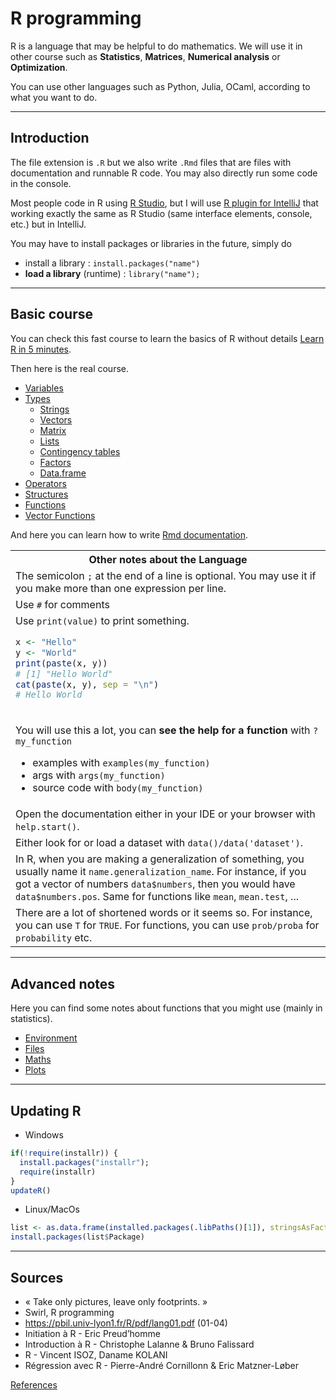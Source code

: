 # R programming

R is a language that may be helpful to do mathematics. We will use it in other course such as **Statistics**, **Matrices**,  **Numerical analysis** or **Optimization**.

You can use other languages such as Python, Julia, OCaml, according to what you want to do.

<hr class="sl">

## Introduction

The file extension is `.R` but we also write `.Rmd` files that are files with documentation and runnable R code. You may also directly run some code in the console.

Most people code in R using [R Studio](https://www.rstudio.com/), but I will use [R plugin for IntelliJ](https://plugins.jetbrains.com/plugin/6632-r-language-for-intellij) that working exactly the same as R Studio (same interface elements, console, etc.) but in IntelliJ.

You may have to install packages or libraries in the future, simply do

* install a library : `install.packages("name")`
* **load a library** (runtime) : `library("name");`

<hr class="sr">

## Basic course

You can check this fast course to learn the basics of R without details [Learn R in 5 minutes](5min.md).

Then here is the real course.

* [Variables](syntax/variables.md)
* [Types](syntax/types.md)
  * [Strings](syntax/types/strings.md)
  * [Vectors](syntax/types/vectors.md)
  * [Matrix](syntax/types/matrix.md)
  * [Lists](syntax/types/lists.md)
  * [Contingency tables](syntax/types/table.md)
  * [Factors](syntax/types/factors.md)
  * [Data.frame](syntax/types/data-frame.md)
* [Operators](syntax/operators.md)
* [Structures](syntax/structures.md)
* [Functions](syntax/functions.md)
* [Vector Functions](syntax/types/vectors-fun.md)

And here you can learn how to write [Rmd documentation](rmd.md).

<table class="table border-dark table-bordered table-striped">
<tr><th class="text-center">Other notes about the Language</th></tr>
<tr><td>
The semicolon <code>;</code> at the end of a line is optional. You may use it if you make more than one expression per line.
</td></tr>
<tr><td> 
Use <code>#</code> for comments
</td></tr>
<tr><td> 
Use <code>print(value)</code> to print something.

```r
x <- "Hello"
y <- "World"
print(paste(x, y))
# [1] "Hello World"
cat(paste(x, y), sep = "\n")
# Hello World
```
</td></tr>
<tr><td>

You will use this a lot, you can **see the help for a function** with `?my_function`
* examples with `examples(my_function)`
* args with `args(my_function)`
* source code with `body(my_function)`
</td></tr>
<tr><td>
Open the documentation either in your IDE or your browser with <code>help.start()</code>.
</td></tr>
<tr><td>
Either look for or load a dataset with <code>data()/data('dataset')</code>.
</td></tr>
<tr><td>
In R, when you are making a generalization of something, you usually name it <code>name.generalization_name</code>. For instance, if you got a vector of numbers <code>data$numbers</code>, then you would have <code>data$numbers.pos</code>. Same for functions like <code>mean</code>, <code>mean.test</code>,
...
</td></tr>
<tr><td>
There are a lot of shortened words or it seems so. For instance, you can use <code>T</code> for <code>TRUE</code>. For functions, you can use <code>prob/proba</code> for <code>probability</code> etc.
</td></tr>
</table>

<hr class="sl">

## Advanced notes

Here you can find some notes about functions that you might use (mainly in statistics).

* [Environment](utils/environment.md)
* [Files](utils/files.md)
* [Maths](utils/math.md)
* [Plots](utils/plot.md)

<hr class="sr">

## Updating R

* Windows

```r
if(!require(installr)) {
  install.packages("installr"); 
  require(installr)
}
updateR()
```

* Linux/MacOs

```r
list <- as.data.frame(installed.packages(.libPaths()[1]), stringsAsFactors = F)
install.packages(list$Package)
```

<hr class="sl">

## Sources

* « Take only pictures, leave only footprints. »
* Swirl, R programming
* <https://pbil.univ-lyon1.fr/R/pdf/lang01.pdf> (01-04)
* Initiation à R - Eric Preud’homme
* Introduction à R - Christophe Lalanne & Bruno Falissard
* R - Vincent ISOZ, Daname KOLANI
* Régression avec R - Pierre-André Cornillonn & Eric Matzner-Løber

[References](refs.md)